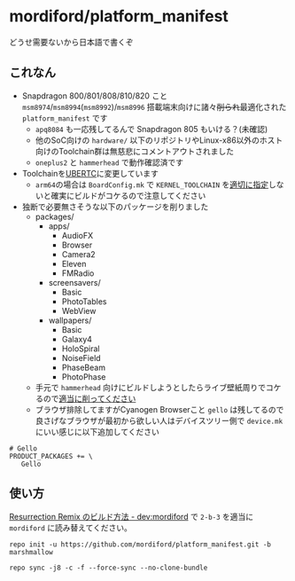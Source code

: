 # mordiford/platform_manifest

どうせ需要ないから日本語で書くぞ

## これなん

- Snapdragon 800/801/808/810/820 こと `msm8974`/`msm8994`(`msm8992`)/`msm8996` 搭載端末向けに諸々~~削られ~~最適化された `platform_manifest` です
    - `apq8084` も一応残してるんで Snapdragon 805 もいける？(未確認)
    - 他のSoC向けの `hardware/` 以下のリポジトリやLinux-x86以外のホスト向けのToolchain群は無慈悲にコメントアウトされました
    - `oneplus2` と `hammerhead` で動作確認済です
- Toolchainを[UBERTC](https://bitbucket.org/DespairFactor/)に変更しています
    - `arm64`の場合は `BoardConfig.mk` で `KERNEL_TOOLCHAIN` を[適切に指定](https://github.com/mordiford/android_device_oneplus_oneplus2/commit/a65779f962056c02be4b8cd397ffd3c4458f12a1)しないと確実にビルドがコケるので注意してください
- 独断で必要無さそうな以下のパッケージを削りました
    - packages/
        - apps/
            - AudioFX
            - Browser
            - Camera2
            - Eleven
            - FMRadio
        - screensavers/
            - Basic
            - PhotoTables
            - WebView
        - wallpapers/
            - Basic
            - Galaxy4
            - HoloSpiral
            - NoiseField
            - PhaseBeam
            - PhotoPhase
    - 手元で `hammerhead` 向けにビルドしようとしたらライブ壁紙周りでコケるので[適当に削ってください](https://github.com/obsidians/proprietary_vendor_lge_hammerhead/commit/212c2b91f4964570f77add2737f5a4a5ba21a8cb)
    - ブラウザ排除してますがCyanogen Browserこと `gello` は残してるので良さげなブラウザが最初から欲しい人はデバイスツリー側で `device.mk` にいい感じに以下追加してください

```
# Gello
PRODUCT_PACKAGES += \
   Gello
```

## 使い方

[Resurrection Remix のビルド方法 - dev:mordiford](http://dev.maud.io/entry/2016/03/18/how-to-build-rr) で `2-b-3` を適当に `mordiford` に読み替えてください。

```
repo init -u https://github.com/mordiford/platform_manifest.git -b marshmallow
```

```
repo sync -j8 -c -f --force-sync --no-clone-bundle
```
